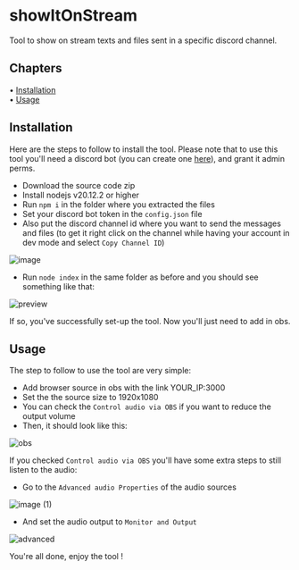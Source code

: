
# showItOnStream

Tool to show on stream texts and files sent in a specific discord channel.

## Chapters

<p>
  • <a href="#installation">Installation</a></br>
  • <a href="#usage">Usage</a></br>
</p>

## Installation

Here are the steps to follow to install the tool.
Please note that to use this tool you'll need a discord bot (you can create one [here](https://discord.com/developers/applications)), and grant it admin perms.

- Download the source code zip
- Install nodejs v20.12.2 or higher
- Run `npm i` in the folder where you extracted the files
- Set your discord bot token in the `config.json` file
- Also put the discord channel id where you want to send the messages and files (to get it right click on the channel while having your account in dev mode and select `Copy Channel ID`)

![image](https://github.com/Arthurprnt/showItOnStream/assets/93857989/1c182eb4-d52a-4c6c-ae6b-4a4df55c34f6)
- Run `node index` in the same folder as before and you should see something like that:

![preview](https://github.com/Arthurprnt/showItOnStream/assets/93857989/201407a5-d181-4c84-8ef0-a03815429093)

If so, you've successfully set-up the tool. Now you'll just need to add in obs.

## Usage

The step to follow to use the tool are very simple:
- Add browser source in obs with the link YOUR_IP:3000
- Set the the source size to 1920x1080
- You can check the `Control audio via OBS` if you want to reduce the output volume
- Then, it should look like this:

![obs](https://github.com/Arthurprnt/showItOnStream/assets/93857989/18ca2e5f-5cd2-4b03-966a-2bb0b0292d96)

If you checked `Control audio via OBS` you'll have some extra steps to still listen to the audio:
- Go to the `Advanced audio Properties` of the audio sources

![image (1)](https://github.com/Arthurprnt/showItOnStream/assets/93857989/fe7edf87-38b7-4fb7-90db-64d8594236c3)
- And set the audio output to `Monitor and Output`

![advanced](https://github.com/Arthurprnt/showItOnStream/assets/93857989/792d82c8-e82b-4ef8-8bbf-2fa0da51e4f6)


You're all done, enjoy the tool !
